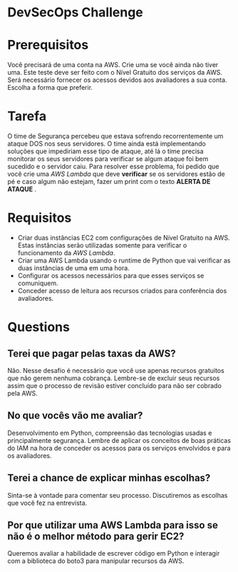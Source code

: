 # DevSecOps Challenge

# Prerequisitos
Você precisará de uma conta na AWS. Crie uma se você ainda não tiver uma. Este teste deve ser feito com o Nível Gratuito dos serviços da AWS. Será necessário fornecer os acessos devidos aos avaliadores a sua conta. Escolha a forma que preferir.

# Tarefa
O time de Segurança percebeu que estava sofrendo recorrentemente um ataque DOS  nos seus servidores. O time ainda está implementando soluções que impediriam esse tipo de ataque, até lá o time precisa monitorar os seus servidores para verificar se algum ataque foi bem sucedido e o servidor caiu. Para resolver esse problema, foi pedido que você crie uma *AWS Lambda* que deve **verificar** se os servidores estão de pé e caso algum não estejam, fazer um print com o texto **ALERTA DE ATAQUE**
.
# Requisitos
- Criar duas instâncias EC2 com configurações de Nível Gratuito na AWS. Estas instâncias serão utilizadas somente para verificar o funcionamento da *AWS Lambda*.
- Criar uma AWS Lambda usando o runtime de Python que vai verificar as duas instâncias de uma em uma hora.
- Configurar os acessos necessários para que esses serviços se comuniquem.
- Conceder acesso de leitura aos recursos criados para conferência dos avaliadores.

# Questions
## Terei que pagar pelas taxas da AWS?
Não. Nesse desafio é necessário que você use apenas recursos gratuitos que não gerem nenhuma cobrança. Lembre-se de excluir seus recursos assim que o processo de revisão estiver concluído para não ser cobrado pela AWS.
## No que vocês vão me avaliar?
Desenvolvimento em Python, compreensão das tecnologias usadas e principalmente segurança. Lembre de aplicar os conceitos de boas práticas do IAM na hora de conceder os acessos para os serviços envolvidos e para os avaliadores.
## Terei a chance de explicar minhas escolhas?
Sinta-se à vontade para comentar seu processo. Discutiremos as escolhas que você fez na entrevista.
## Por que utilizar uma AWS Lambda para isso se não é o melhor método para gerir EC2?
Queremos avaliar a habilidade de escrever código em Python e interagir com a biblioteca do boto3 para manipular recursos da AWS.
